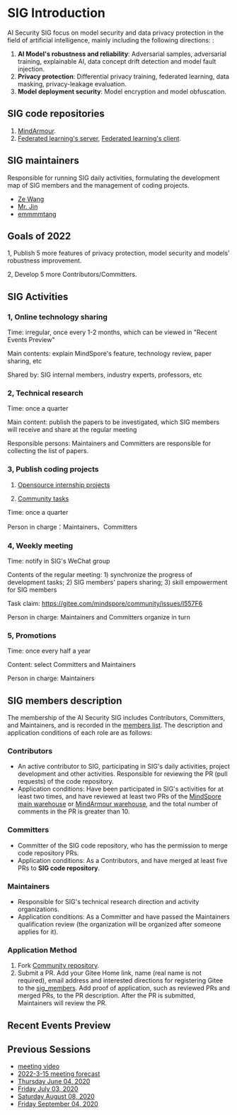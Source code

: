 # SIG Introduction

AI Security SIG focus on model security and data privacy protection in the field of artificial intelligence, mainly including the following directions:
:

1. **AI Model's robustness and reliability**: Adversarial samples, adversarial training, explainable AI, data concept drift detection and model fault injection.
2. **Privacy protection**: Differential privacy training, federated learning, data masking, privacy-leakage evaluation.
3. **Model deployment security**: Model encryption and model obfuscation.

## SIG code repositories

1. [MindArmour](https://gitee.com/mindspore/mindarmour).
2. [Federated learning's server](https://gitee.com/mindspore/mindspore/tree/master/mindspore/ccsrc/fl), [Federated learning's client](https://gitee.com/mindspore/mindspore/tree/master/mindspore/lite/java/java/fl_client/src/main/java/com/mindspore/flclient).

## SIG maintainers

Responsible for running SIG daily activities, formulating the development map of SIG members and the management of coding projects.

* [Ze Wang](https://gitee.com/randywangze)
* [Mr. Jin](https://gitee.com/jxlang910)
* [emmmmtang](https://gitee.com/emmmmtang)

## Goals of 2022

1, Publish 5 more features of privacy protection, model security and models' robustness improvement.

2, Develop 5 more Contributors/Committers.

## SIG Activities

### 1, Online technology sharing

Time: irregular, once every 1-2 months, which can be viewed in "Recent Events Preview"

Main contents: explain MindSpore's feature, technology review, paper sharing, etc

Shared by: SIG internal members, industry experts, professors, etc

### 2, Technical research

Time: once a quarter

Main content: publish the papers to be investigated, which SIG members will receive and share at the regular meeting

Responsible persons: Maintainers and Committers are responsible for collecting the list of papers.

### 3, Publish coding projects

1) [Opensource internship projects](https://gitee.com/mindspore/community/issues/I557F6)

2) [Community tasks](https://gitee.com/mindspore/community/issues/I4YQNG?from=project-issue)

Time: once a quarter

Person in charge：Maintainers、Committers

### 4, Weekly meeting

Time: notify in SIG's WeChat group

Contents of the regular meeting: 1) synchronize the progress of development tasks; 2) SIG members' papers sharing; 3) skill empowerment for SIG members

Task claim: https://gitee.com/mindspore/community/issues/I557F6

Person in charge: Maintainers and Committers organize in turn

### 5, Promotions

Time: once every half a year

Content: select Committers and Maintainers

Person in charge: Maintainers

## SIG members description

The membership of the AI Security SIG includes Contributors, Committers, and Maintainers, and is recorded in the [members list](./sig_members.yaml). The description and application conditions of each role are as follows:

### Contributors

* An active contributor to SIG, participating in SIG's daily activities, project development and other activities. Responsible for reviewing the PR (pull requests) of the code repository.
* Application conditions: Have been participated in SIG's activities for at least two times, and have reviewed at least two PRs of the [MindSpore main warehouse](https://gitee.com/mindspore/mindspore/pulls) or [MindArmour warehouse](https://gitee.com/mindspore/mindarmour/pulls), and the total number of comments in the PR is greater than 10.

### Committers

* Committer of the SIG code repository, who has the permission to merge code repository PRs.
* Application conditions: As a Contributors, and have merged at least five PRs to **SIG code repository**.

### Maintainers

* Responsible for SIG's technical research direction and activity organizations.
* Application conditions: As a Committer and have passed the Maintainers qualification review (the organization will be organized after someone applies for it).

### Application Method

1. Fork [Community repository](https://gitee.com/mindspore/community).
2. Submit a PR. Add your Gitee Home link, name (real name is not required), email address and interested directions for registering Gitee to the [sig_members](./sig_members.yaml). Add proof of application, such as reviewed PRs and merged PRs, to the PR description. After the PR is submitted, Maintainers will review the PR.

## Recent Events Preview

## Previous Sessions

* [meeting video](https://www.bilibili.com/video/BV14g411V7nZ?spm_id_from=333.999.0.0)
* [2022-3-15 meeting forecast](https://mp.weixin.qq.com/s/NCw-kdQiTGXhH1BNrPiFkQ)
* [Thursday June 04, 2020](./meetings/001-20200604.md)
* [Friday July 03, 2020](./meetings/002-20200703.md)
* [Saturday August 08, 2020](./meetings/003-20200808.md)
* [Friday September 04, 2020](./meetings/004-20200904.md)

